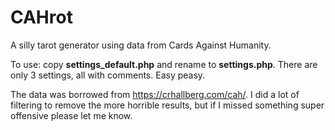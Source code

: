 # CAHrot
A silly tarot generator using data from Cards Against Humanity.

To use: copy **settings_default.php** and rename to **settings.php**. There are only 3 settings, all with comments. Easy peasy.

The data was borrowed from https://crhallberg.com/cah/. I did a lot of filtering to remove the more horrible results, but if I missed something super offensive please let me know.
